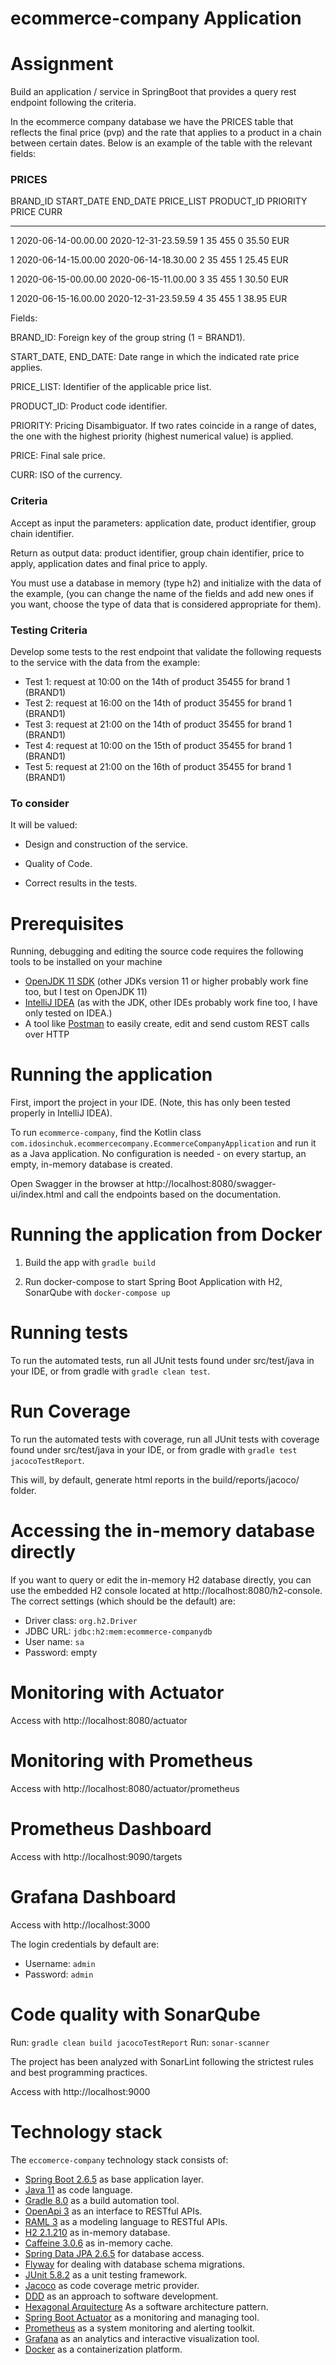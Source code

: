 # ecommerce-company Application

# Assignment

Build an application / service in SpringBoot that provides a query rest endpoint following the criteria.

In the ecommerce company database we have the PRICES table that reflects the final price (pvp) and the rate that applies to a product in a
chain between certain dates. Below is an example of the table with the relevant fields:

### PRICES

BRAND_ID START_DATE END_DATE PRICE_LIST PRODUCT_ID PRIORITY PRICE CURR
-------------------------------------------------- -------------------------------------------------- -------------------------------------------------- -------------------------------------------------- ----------------------------------
1 2020-06-14-00.00.00 2020-12-31-23.59.59 1 35 455 0 35.50 EUR

1 2020-06-14-15.00.00 2020-06-14-18.30.00 2 35 455 1 25.45 EUR

1 2020-06-15-00.00.00 2020-06-15-11.00.00 3 35 455 1 30.50 EUR

1 2020-06-15-16.00.00 2020-12-31-23.59.59 4 35 455 1 38.95 EUR

Fields:

BRAND_ID: Foreign key of the group string (1 = BRAND1).

START_DATE, END_DATE: Date range in which the indicated rate price applies.

PRICE_LIST: Identifier of the applicable price list.

PRODUCT_ID: Product code identifier.

PRIORITY: Pricing Disambiguator. If two rates coincide in a range of dates, the one with the highest priority (highest numerical value) is
applied.

PRICE: Final sale price.

CURR: ISO of the currency.

### Criteria

Accept as input the parameters: application date, product identifier, group chain identifier.

Return as output data: product identifier, group chain identifier, price to apply, application dates and final price to apply.

You must use a database in memory (type h2) and initialize with the data of the example, (you can change the name of the fields and add new
ones if you want, choose the type of data that is considered appropriate for them).

### Testing Criteria

Develop some tests to the rest endpoint that validate the following requests to the service with the data from the example:

- Test 1: request at 10:00 on the 14th of product 35455 for brand 1 (BRAND1)
- Test 2: request at 16:00 on the 14th of product 35455 for brand 1 (BRAND1)
- Test 3: request at 21:00 on the 14th of product 35455 for brand 1 (BRAND1)
- Test 4: request at 10:00 on the 15th of product 35455 for brand 1 (BRAND1)
- Test 5: request at 21:00 on the 16th of product 35455 for brand 1 (BRAND1)

### To consider

It will be valued:

- Design and construction of the service.

- Quality of Code.

- Correct results in the tests.

# Prerequisites

Running, debugging and editing the source code requires the following tools to be installed on your machine

- [OpenJDK 11 SDK](https://jdk.java.net/java-se-ri/11) (other JDKs version 11 or higher probably work fine too, but I test on OpenJDK 11)
- [IntelliJ IDEA](https://www.jetbrains.com/idea/) (as with the JDK, other IDEs probably work fine too, I have only tested on IDEA.)
- A tool like [Postman](https://www.getpostman.com/) to easily create, edit and send custom REST calls over HTTP

# Running the application
First, import the project in your IDE. (Note, this has only been tested properly in IntelliJ IDEA).

To run `ecommerce-company`, find the Kotlin class `com.idosinchuk.ecommercecompany.EcommerceCompanyApplication` and run it as a Java
application. No configuration is needed - on every startup, an empty, in-memory database is created.

Open Swagger in the browser at http://localhost:8080/swagger-ui/index.html and call the endpoints based on the documentation.

# Running the application from Docker
1. Build the app with `gradle build`

2. Run docker-compose to start Spring Boot Application with H2, SonarQube with `docker-compose up`

# Running tests
To run the automated tests, run all JUnit tests found under src/test/java in your IDE, or from gradle with `gradle clean test`.

# Run Coverage
To run the automated tests with coverage, run all JUnit tests with coverage found under src/test/java in your IDE, or from gradle
with `gradle test jacocoTestReport`.

This will, by default, generate html reports in the build/reports/jacoco/ folder.


# Accessing the in-memory database directly
If you want to query or edit the in-memory H2 database directly, you can use the embedded H2 console located
at http://localhost:8080/h2-console. The correct settings (which should be the default) are:

- Driver class: `org.h2.Driver`
- JDBC URL: `jdbc:h2:mem:ecommerce-companydb`
- User name: `sa`
- Password: empty

# Monitoring with Actuator
Access with http://localhost:8080/actuator

# Monitoring with Prometheus
Access with http://localhost:8080/actuator/prometheus

# Prometheus Dashboard
Access with http://localhost:9090/targets

# Grafana Dashboard
Access with http://localhost:3000

The login credentials by default are:
- Username: `admin`
- Password: `admin`

# Code quality with SonarQube

Run: `gradle clean build jacocoTestReport`
Run: `sonar-scanner`

The project has been analyzed with SonarLint following the strictest rules and best programming practices.

Access with http://localhost:9000

# Technology stack
The `eccomerce-company` technology stack consists of:

- [Spring Boot 2.6.5](http://docs.spring.io/spring-boot/) as base application layer.
- [Java 11](https://docs.oracle.com/en/java/javase/11/) as code language.
- [Gradle 8.0](https://docs.gradle.org/current/userguide/userguide.html) as a build automation tool.
- [OpenApi 3](https://swagger.io/specification/) as an interface to RESTful APIs.
- [RAML 3](https://raml.org/) as a modeling language to RESTful APIs.
- [H2 2.1.210](http://www.h2database.com/html/main.html) as in-memory database.
- [Caffeine 3.0.6](https://github.com/ben-manes/caffeine) as in-memory cache.
- [Spring Data JPA 2.6.5](https://docs.spring.io/spring-data/jpa/docs/current/reference/html/) for database access.
- [Flyway](https://flywaydb.org/) for dealing with database schema migrations.
- [JUnit 5.8.2](https://martinfowler.com/bliki/DomainDrivenDesign.html) as a unit testing framework.
- [Jacoco](https://www.jacoco.org/jacoco/trunk/doc/) as code coverage metric provider.
- [DDD](https://martinfowler.com/bliki/DomainDrivenDesign.html) as an approach to software development.
- [Hexagonal Arquitecture](https://alistair.cockburn.us/hexagonal-architecture/) As a software architecture pattern.
- [Spring Boot Actuator](https://prometheus.io/docs/introduction/overview/) as a monitoring and managing tool.
- [Prometheus](https://prometheus.io/docs/introduction/overview/) as a system monitoring and alerting toolkit.
- [Grafana](https://grafana.com/docs/) as an analytics and interactive visualization tool.
- [Docker](https://docs.docker.com/) as a containerization platform.

